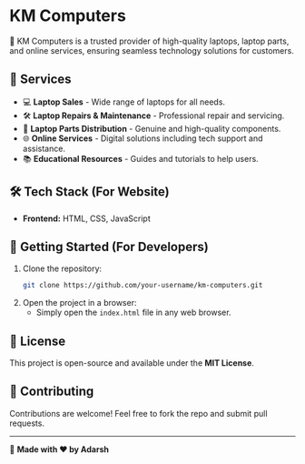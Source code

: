 # KM Computers

🚀 KM Computers is a trusted provider of high-quality laptops, laptop parts, and online services, ensuring seamless technology solutions for customers.

## 🌟 Services
- 💻 **Laptop Sales** - Wide range of laptops for all needs.
- 🛠 **Laptop Repairs & Maintenance** - Professional repair and servicing.
- 🔩 **Laptop Parts Distribution** - Genuine and high-quality components.
- 🌐 **Online Services** - Digital solutions including tech support and assistance.
- 📚 **Educational Resources** - Guides and tutorials to help users.

## 🛠 Tech Stack (For Website)
- **Frontend:** HTML, CSS, JavaScript

## 🚀 Getting Started (For Developers)
1. Clone the repository:
   ```bash
   git clone https://github.com/your-username/km-computers.git
   ```
2. Open the project in a browser:
   - Simply open the `index.html` file in any web browser.

## 📜 License
This project is open-source and available under the **MIT License**.

## 🙌 Contributing
Contributions are welcome! Feel free to fork the repo and submit pull requests.

---
🌟 **Made with ❤️ by Adarsh**
